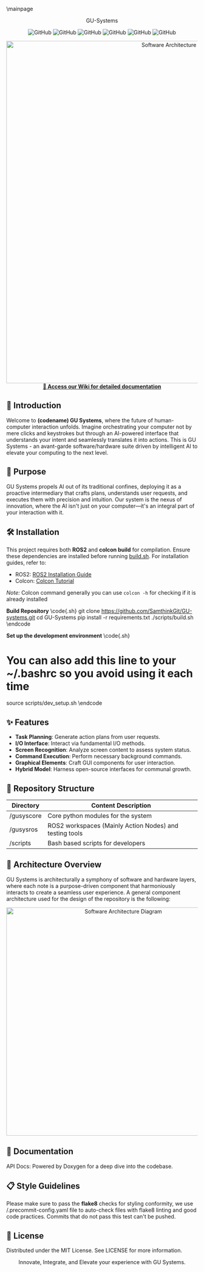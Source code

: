 \mainpage <div align="center">GU-Systems</div>

<div align="center">

![GitHub](https://img.shields.io/badge/License-Propietary-blue)
![GitHub](https://img.shields.io/badge/Version-0.0.1-blue)
![GitHub](https://img.shields.io/badge/build-passing-green)
![GitHub](https://img.shields.io/badge/style-flake8-green)
![GitHub](https://img.shields.io/badge/docs-Doxygen-white)
![GitHub](https://img.shields.io/badge/release-in_process-orange)

</div>
<div align="center">
  <img src="https://github.com/SamthinkGit/GU-systems/assets/92941012/62b27a54-c44e-4fca-92ae-12294dd6d1ee" alt="Software Architecture Diagram" width=900>
</div>

<div align="center"><a href="https://github.com/SamthinkGit/GU-systems/wiki"><strong>📖 Access our Wiki for detailed documentation</strong></a></div>

## 🚀 Introduction

Welcome to **(codename) GU Systems**, where the future of human-computer interaction unfolds. Imagine orchestrating your computer not by mere clicks and keystrokes but through an AI-powered interface that understands your intent and seamlessly translates it into actions. This is GU Systems - an avant-garde software/hardware suite driven by intelligent AI to elevate your computing to the next level.

## 🎯 Purpose

GU Systems propels AI out of its traditional confines, deploying it as a proactive intermediary that crafts plans, understands user requests, and executes them with precision and intuition. Our system is the nexus of innovation, where the AI isn't just on your computer—it's an integral part of your interaction with it.

## 🛠️ Installation

This project requires both **ROS2** and **colcon build** for compilation. Ensure these dependencies are installed before running [build.sh](/scripts/build.sh). For installation guides, refer to:

- ROS2: [ROS2 Installation Guide](https://docs.ros.org/en/humble/Installation.html)
- Colcon: [Colcon Tutorial](https://colcon.readthedocs.io/en/released/user/installation.html)

*Note:* Colcon command generally you can use `colcon -h` for checking if it is already installed

**Build Repository**
\code{.sh}
git clone https://github.com/SamthinkGit/GU-systems.git
cd GU-Systems
pip install -r requirements.txt
./scripts/build.sh
\endcode

**Set up the development environment**
\code{.sh}
# You can also add this line to your ~/.bashrc so you avoid using it each time
source scripts/dev_setup.sh
\endcode

## ✨ Features

- **Task Planning**: Generate action plans from user requests.
- **I/O Interface**: Interact via fundamental I/O methods.
- **Screen Recognition**: Analyze screen content to assess system status.
- **Command Execution**: Perform necessary background commands.
- **Graphical Elements**: Craft GUI components for user interaction.
- **Hybrid Model**: Harness open-source interfaces for communal growth.

## 🧱 Repository Structure

| Directory | Content Description |
| --------- | ------------------- |
| /gusyscore | Core python modules for the system |
| /gusysros  | ROS2 workspaces (Mainly Action Nodes) and testing tools |
| /scripts   | Bash based scripts for developers |

## 📐 Architecture Overview

GU Systems is architecturally a symphony of software and hardware layers, where each note is a purpose-driven component that harmoniously interacts to create a seamless user experience. A general component architecture used for the design of the repository is the following:

<div align="center">
    <img src="https://github.com/SamthinkGit/GU-systems/assets/92941012/4a8b163d-6654-44bd-acc7-d82ff742984c" alt="Software Architecture Diagram" width=600>
</div>

## 📘 Documentation

API Docs: Powered by Doxygen for a deep dive into the codebase.

## 📋 Style Guidelines

Please make sure to pass the **flake8** checks for styling conformity, we use /.precommit-config.yaml file to auto-check files with flake8 linting and good code practices. Commits that do not pass this test can't be pushed.

## 📜 License

Distributed under the MIT License. See LICENSE for more information.

<div align="center">
  Innovate, Integrate, and Elevate your experience with GU Systems.
</div>
